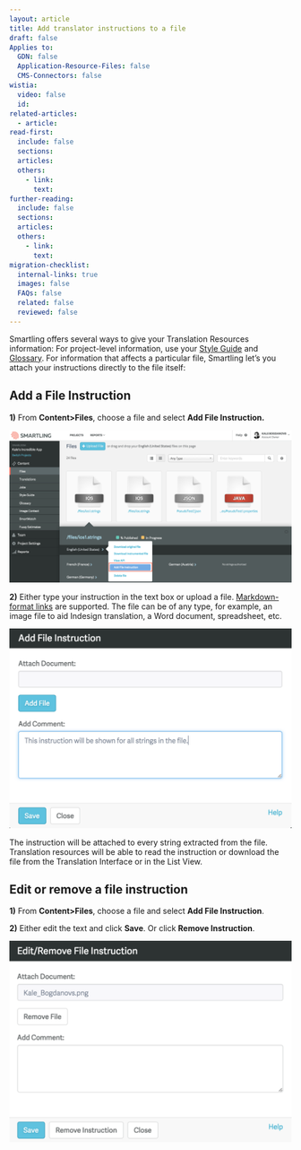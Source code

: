```yaml
---
layout: article
title: Add translator instructions to a file
draft: false
Applies to:
  GDN: false
  Application-Resource-Files: false
  CMS-Connectors: false
wistia:
  video: false
  id:
related-articles:
  - article:
read-first:
  include: false
  sections:
  articles:
  others:
    - link:
      text:
further-reading:
  include: false
  sections:
  articles:
  others:
    - link:
      text:
migration-checklist:
  internal-links: true
  images: false
  FAQs: false
  related: false
  reviewed: false
---
```



Smartling offers several ways to give your Translation Resources information: For project-level information, use your [Style Guide](/knowledge-base/articles/style-guides/) and [Glossary](/knowledge-base/sections/glossaries/). For information that affects a particular file, Smartling let’s you attach your instructions directly to the file itself:

## Add a File Instruction

**1)** From **Content&gt;Files**, choose a file and select **Add File Instruction.**

![](/uploads/versions/smartling---manage-files-4---x----2488-1346x---.png)

**2)** Either type your instruction in the text box or upload a file. [Markdown-format links](/knowledge-base/faq/adding-links-to-translator-instructions-or-issues/) are supported. The file can be of any type, for example, an image file to aid Indesign translation, a Word document, spreadsheet, etc.

![medium](/uploads/versions/smartling---manage-files-5---x----1150-812x---.png)

The instruction will be attached to every string extracted from the file. Translation resources will be able to read the instruction or download the file from the Translation Interface or in the List View.

## Edit or remove a file instruction

**1)** From **Content&gt;Files**, choose a file and select **Add File Instruction**.

**2)** Either edit the text and click **Save**. Or click **Remove Instruction**.

![medium](/uploads/versions/smartling---manage-files-6---x----1142-812x---.png)